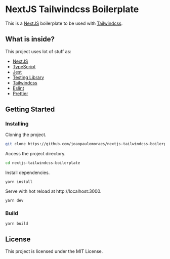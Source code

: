 # NextJS Tailwindcss Boilerplate

This is a [NextJS](https://nextjs.org) boilerplate to be used with [Tailwindcss](https://tailwindcss.com).

## What is inside?

This project uses lot of stuff as:

- [NextJS](https://nextjs.org)
- [TypeScript](https://www.typescriptlang.org)
- [Jest](https://jestjs.io)
- [Testing Library](https://testing-library.com)
- [Tailwindcss](https://tailwindcss.com)
- [Eslint](https://eslint.org)
- [Prettier](https://prettier.io)

## Getting Started

### Installing

Cloning the project.
```bash
git clone https://github.com/joaopaulomoraes/nextjs-tailwindcss-boilerplate.git nextjs-tailwindcss-boilerplate
```

Access the project directory.
```bash
cd nextjs-tailwindcss-boilerplate
```

Install dependencies.
```
yarn install
```

Serve with hot reload at http://localhost:3000.
```
yarn dev
```

### Build

```
yarn build
```

## License

This project is licensed under the MIT License.
